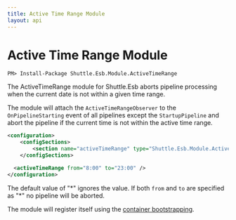 ```yaml
---
title: Active Time Range Module
layout: api
---
```

# Active Time Range Module

```
PM> Install-Package Shuttle.Esb.Module.ActiveTimeRange
```

The ActiveTimeRange module for Shuttle.Esb aborts pipeline processing when the current date is not within a given time range.

The module will attach the `ActiveTimeRangeObserver` to the `OnPipelineStarting` event of all pipelines except the `StartupPipeline` and abort the pipeline if the current time is not within the active time range.

```xml
<configuration>
    <configSections>
        <section name="activeTimeRange" type="Shuttle.Esb.Module.ActiveTimeRange.ActiveTimeRangeSection, Shuttle.Esb.Module.ActiveTimeRange"/>
    </configSections>

  <activeTimeRange from="8:00" to="23:00" />
</configuration>
```

The default value of "\*" ignores the value.  If both `from` and `to` are specified as "\*" no pipeline will be aborted.

The module will register itself using the [container bootstrapping](http://shuttle.github.io/shuttle-core/overview-container/#Bootstrapping).
